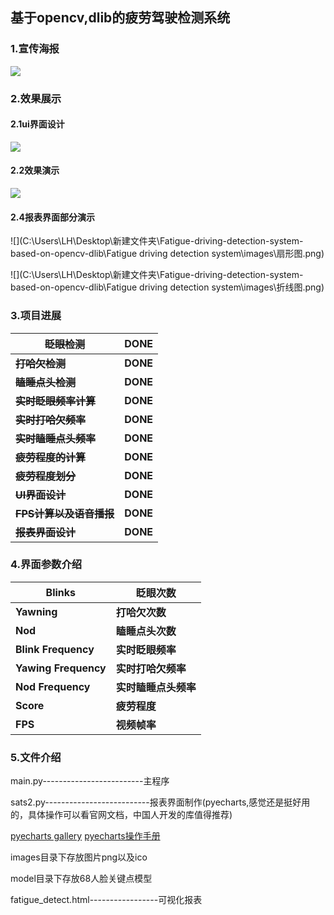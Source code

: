 ##                       基于opencv,dlib的疲劳驾驶检测系统

### 1.宣传海报

![](E:\计算机c4网络挑战赛\Wake-基于面部多信息特征.jpg)



### 2.效果展示

#### 2.1ui界面设计

![](E:\计算机设计大赛演示文稿\123.png)

#### 2.2效果演示

![](E:\计算机设计大赛演示文稿\检测画面.png)

#### 2.4报表界面部分演示

![](C:\Users\LH\Desktop\新建文件夹\Fatigue-driving-detection-system-based-on-opencv-dlib\Fatigue driving detection system\images\扇形图.png)

![](C:\Users\LH\Desktop\新建文件夹\Fatigue-driving-detection-system-based-on-opencv-dlib\Fatigue driving detection system\images\折线图.png)



### 3.项目进展

| ~~**眨眼检测**~~            | **DONE** |
| --------------------------- | -------- |
| ~~**打哈欠检测**~~          | **DONE** |
| ~~**瞌睡点头检测**~~        | **DONE** |
| ~~**实时眨眼频率计算**~~    | **DONE** |
| ~~**实时打哈欠频率**~~      | **DONE** |
| ~~**实时瞌睡点头频率**~~    | **DONE** |
| ~~**疲劳程度的计算**~~      | **DONE** |
| ~~**疲劳程度划分**~~        | **DONE** |
| ~~**UI界面设计**~~          | **DONE** |
| ~~**FPS计算以及语音播报**~~ | **DONE** |
| ~~**报表界面设计**~~        | **DONE** |



### 4.界面参数介绍

| Blinks               | 眨眼次数             |
| -------------------- | -------------------- |
| **Yawning**          | **打哈欠次数**       |
| **Nod**              | **瞌睡点头次数**     |
| **Blink Frequency**  | **实时眨眼频率**     |
| **Yawing Frequency** | **实时打哈欠频率**   |
| **Nod Frequency**    | **实时瞌睡点头频率** |
| **Score**            | **疲劳程度**         |
| **FPS**              | **视频帧率**         |

### 5.文件介绍

main.py-------------------------主程序

sats2.py--------------------------报表界面制作(pyecharts,感觉还是挺好用的，具体操作可以看官网文档，中国人开发的库值得推荐)

[pyecharts gallery](https://gallery.pyecharts.org/#/Bar/stack_bar_percent)								[pyecharts操作手册](https://pyecharts.org/#/zh-cn/intro)

images目录下存放图片png以及ico

model目录下存放68人脸关键点模型

fatigue_detect.html-----------------可视化报表















